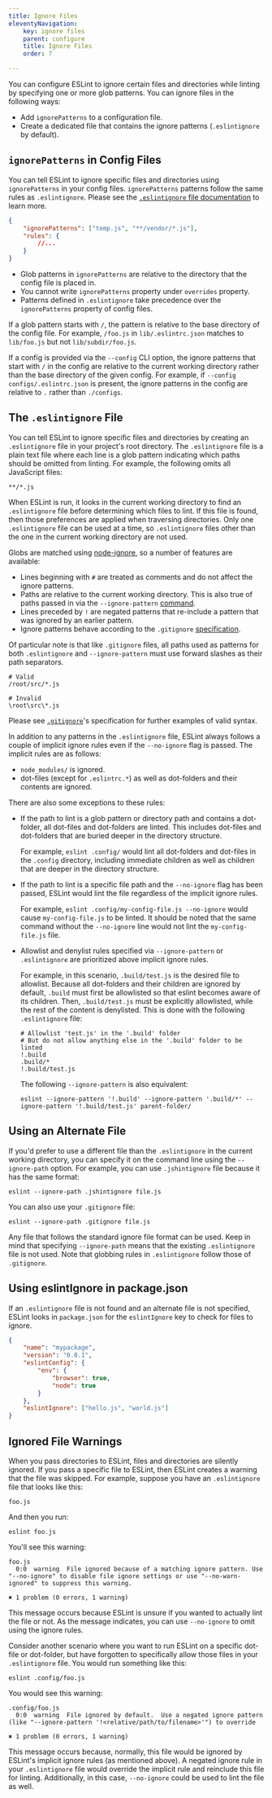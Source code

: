 ```yaml
---
title: Ignore Files
eleventyNavigation:
    key: ignore files
    parent: configure
    title: Ignore Files
    order: 7

---
```


You can configure ESLint to ignore certain files and directories while linting by specifying one or more glob patterns.
You can ignore files in the following ways:

* Add `ignorePatterns` to a configuration file.
* Create a dedicated file that contains the ignore patterns (`.eslintignore` by default).

## `ignorePatterns` in Config Files

You can tell ESLint to ignore specific files and directories using `ignorePatterns` in your config files. `ignorePatterns` patterns follow the same rules as `.eslintignore`. Please see the [`.eslintignore` file documentation](#the-eslintignore-file) to learn more.

```json
{
    "ignorePatterns": ["temp.js", "**/vendor/*.js"],
    "rules": {
        //...
    }
}
```

* Glob patterns in `ignorePatterns` are relative to the directory that the config file is placed in.
* You cannot write `ignorePatterns` property under `overrides` property.
* Patterns defined in `.eslintignore` take precedence over the `ignorePatterns` property of config files.

If a glob pattern starts with `/`, the pattern is relative to the base directory of the config file. For example, `/foo.js` in `lib/.eslintrc.json` matches to `lib/foo.js` but not `lib/subdir/foo.js`.

If a config is provided via the `--config` CLI option, the ignore patterns that start with `/` in the config are relative to the current working directory rather than the base directory of the given config. For example, if `--config configs/.eslintrc.json` is present, the ignore patterns in the config are relative to `.` rather than `./configs`.

## The `.eslintignore` File

You can tell ESLint to ignore specific files and directories by creating an `.eslintignore` file in your project's root directory. The `.eslintignore` file is a plain text file where each line is a glob pattern indicating which paths should be omitted from linting. For example, the following omits all JavaScript files:

```text
**/*.js
```

When ESLint is run, it looks in the current working directory to find an `.eslintignore` file before determining which files to lint. If this file is found, then those preferences are applied when traversing directories. Only one `.eslintignore` file can be used at a time, so `.eslintignore` files other than the one in the current working directory are not used.

Globs are matched using [node-ignore](https://github.com/kaelzhang/node-ignore), so a number of features are available:

* Lines beginning with `#` are treated as comments and do not affect the ignore patterns.
* Paths are relative to the current working directory. This is also true of paths passed in via the `--ignore-pattern` [command](../command-line-interface#--ignore-pattern).
* Lines preceded by `!` are negated patterns that re-include a pattern that was ignored by an earlier pattern.
* Ignore patterns behave according to the `.gitignore` [specification](https://git-scm.com/docs/gitignore).

Of particular note is that like `.gitignore` files, all paths used as patterns for both `.eslintignore` and `--ignore-pattern` must use forward slashes as their path separators.

```text
# Valid
/root/src/*.js

# Invalid
\root\src\*.js
```

Please see [`.gitignore`](https://git-scm.com/docs/gitignore)'s specification for further examples of valid syntax.

In addition to any patterns in the `.eslintignore` file, ESLint always follows a couple of implicit ignore rules even if the `--no-ignore` flag is passed. The implicit rules are as follows:

* `node_modules/` is ignored.
* dot-files (except for `.eslintrc.*`) as well as dot-folders and their contents are ignored.

There are also some exceptions to these rules:

* If the path to lint is a glob pattern or directory path and contains a dot-folder, all dot-files and dot-folders are linted. This includes dot-files and dot-folders that are buried deeper in the directory structure.

  For example, `eslint .config/` would lint all dot-folders and dot-files in the `.config` directory, including immediate children as well as children that are deeper in the directory structure.

* If the path to lint is a specific file path and the `--no-ignore` flag has been passed, ESLint would lint the file regardless of the implicit ignore rules.

  For example, `eslint .config/my-config-file.js --no-ignore` would cause `my-config-file.js` to be linted. It should be noted that the same command without the `--no-ignore` line would not lint the `my-config-file.js` file.

* Allowlist and denylist rules specified via `--ignore-pattern` or `.eslintignore` are prioritized above implicit ignore rules.

  For example, in this scenario, `.build/test.js` is the desired file to allowlist. Because all dot-folders and their children are ignored by default, `.build` must first be allowlisted so that eslint becomes aware of its children. Then, `.build/test.js` must be explicitly allowlisted, while the rest of the content is denylisted. This is done with the following `.eslintignore` file:

  ```text
  # Allowlist 'test.js' in the '.build' folder
  # But do not allow anything else in the '.build' folder to be linted
  !.build
  .build/*
  !.build/test.js
  ```

  The following `--ignore-pattern` is also equivalent:

  ```shell
  eslint --ignore-pattern '!.build' --ignore-pattern '.build/*' --ignore-pattern '!.build/test.js' parent-folder/
  ```

## Using an Alternate File

If you'd prefer to use a different file than the `.eslintignore` in the current working directory, you can specify it on the command line using the `--ignore-path` option. For example, you can use `.jshintignore` file because it has the same format:

```shell
eslint --ignore-path .jshintignore file.js
```

You can also use your `.gitignore` file:

```shell
eslint --ignore-path .gitignore file.js
```

Any file that follows the standard ignore file format can be used. Keep in mind that specifying `--ignore-path` means that the existing `.eslintignore` file is not used. Note that globbing rules in `.eslintignore` follow those of `.gitignore`.

## Using eslintIgnore in package.json

If an `.eslintignore` file is not found and an alternate file is not specified, ESLint looks in `package.json` for the `eslintIgnore` key to check for files to ignore.

```json
{
    "name": "mypackage",
    "version": "0.0.1",
    "eslintConfig": {
        "env": {
            "browser": true,
            "node": true
        }
    },
    "eslintIgnore": ["hello.js", "world.js"]
}
```

## Ignored File Warnings

When you pass directories to ESLint, files and directories are silently ignored. If you pass a specific file to ESLint, then ESLint creates a warning that the file was skipped. For example, suppose you have an `.eslintignore` file that looks like this:

```text
foo.js
```

And then you run:

```shell
eslint foo.js
```

You'll see this warning:

```text
foo.js
  0:0  warning  File ignored because of a matching ignore pattern. Use "--no-ignore" to disable file ignore settings or use "--no-warn-ignored" to suppress this warning.

✖ 1 problem (0 errors, 1 warning)
```

This message occurs because ESLint is unsure if you wanted to actually lint the file or not. As the message indicates, you can use `--no-ignore` to omit using the ignore rules.

Consider another scenario where you want to run ESLint on a specific dot-file or dot-folder, but have forgotten to specifically allow those files in your `.eslintignore` file. You would run something like this:

```shell
eslint .config/foo.js
```

You would see this warning:

```text
.config/foo.js
  0:0  warning  File ignored by default.  Use a negated ignore pattern (like "--ignore-pattern '!<relative/path/to/filename>'") to override

✖ 1 problem (0 errors, 1 warning)
```

This message occurs because, normally, this file would be ignored by ESLint's implicit ignore rules (as mentioned above). A negated ignore rule in your `.eslintignore` file would override the implicit rule and reinclude this file for linting. Additionally, in this case, `--no-ignore` could be used to lint the file as well.

